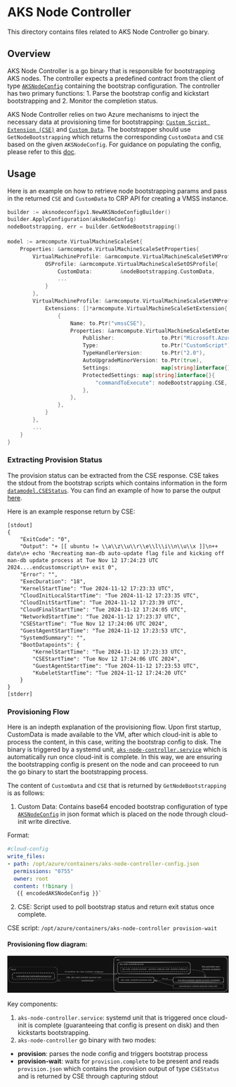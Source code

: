 # AKS Node Controller

This directory contains files related to AKS Node Controller go binary.

## Overview

AKS Node Controller is a go binary that is responsible for bootstrapping AKS nodes. The controller expects a predefined contract from the client of type [`AKSNodeConfig`](https://github.com/Azure/AgentBaker/tree/dev/pkg/proto/aksnodeconfig/v1) containing the bootstrap configuration. The controller has two primary functions: 1. Parse the bootstrap config and kickstart bootstrapping and 2. Monitor the completion status. 

AKS Node Controller relies on two Azure mechanisms to inject the necessary data at provisioning time for bootstrapping: [`Custom Script Extension (CSE)`](https://learn.microsoft.com/en-us/azure/virtual-machines/extensions/custom-script-linux) and [`Custom Data`](https://learn.microsoft.com/en-us/azure/virtual-machines/custom-data}). The bootstrapper should use `GetNodeBootstrapping` which returns the corresponding `CustomData` and `CSE` based on the given `AKSNodeConfig`. For guidance on populating the config, please refer to this [doc](https://github.com/Azure/AgentBaker/tree/dev/pkg/proto/aksnodeconfig/v1).

## Usage

Here is an example on how to retrieve node bootstrapping params and pass in the returned `CSE` and `CustomData` to CRP API for creating a VMSS instance.

```go
builder := aksnodeconfigv1.NewAKSNodeConfigBuilder()
builder.ApplyConfiguration(aksNodeConfig)
nodeBootstrapping, err = builder.GetNodeBootstrapping()

model := armcompute.VirtualMachineScaleSet{
    Properties: &armcompute.VirtualMachineScaleSetProperties{
        VirtualMachineProfile: &armcompute.VirtualMachineScaleSetVMProfile{
            OSProfile: &armcompute.VirtualMachineScaleSetOSProfile{
                CustomData:         &nodeBootstrapping.CustomData,
                ...
            }
        },
        VirtualMachineProfile: &armcompute.VirtualMachineScaleSetVMProfile{
            Extensions: []*armcompute.VirtualMachineScaleSetExtension{
                {
                    Name: to.Ptr("vmssCSE"),
                    Properties: &armcompute.VirtualMachineScaleSetExtensionProperties{
                        Publisher:               to.Ptr("Microsoft.Azure.Extensions"),
                        Type:                    to.Ptr("CustomScript"),
                        TypeHandlerVersion:      to.Ptr("2.0"),
                        AutoUpgradeMinorVersion: to.Ptr(true),
                        Settings:                map[string]interface{}{},
                        ProtectedSettings: map[string]interface{}{
                            "commandToExecute": nodeBootstrapping.CSE,
                        },
                    },
                },
            }
        },
        ...
    }
}
```

### Extracting Provision Status

The provision status can be extracted from the CSE response. CSE takes the stdout from the bootstrap scripts which contains information in the form [`datamodel.CSEStatus`](https://github.com/Azure/AgentBaker/blob/dev/pkg/agent/datamodel/types.go#L2189). You can find an example of how to parse the output [here](https://github.com/Azure/AgentBaker/blob/dev/e2e/scenario_helpers_test.go#L163).

Here is an example response return by CSE:
```
[stdout]
{
    "ExitCode": "0",
    "Output": "+ [[ ubuntu != \\a\\z\\u\\r\\e\\l\\i\\n\\u\\x ]]\n++ date\n+ echo 'Recreating man-db auto-update flag file and kicking off man-db update process at Tue Nov 12 17:24:23 UTC 2024....endcustomscript\n+ exit 0",
    "Error": "",
    "ExecDuration": "18",
    "KernelStartTime": "Tue 2024-11-12 17:23:33 UTC",
    "CloudInitLocalStartTime": "Tue 2024-11-12 17:23:35 UTC",
    "CloudInitStartTime": "Tue 2024-11-12 17:23:39 UTC",
    "CloudFinalStartTime": "Tue 2024-11-12 17:24:05 UTC",
    "NetworkdStartTime": "Tue 2024-11-12 17:23:37 UTC",
    "CSEStartTime": "Tue Nov 12 17:24:06 UTC 2024",
    "GuestAgentStartTime": "Tue 2024-11-12 17:23:53 UTC",
    "SystemdSummary": "",
    "BootDatapoints": {
        "KernelStartTime": "Tue 2024-11-12 17:23:33 UTC",
        "CSEStartTime": "Tue Nov 12 17:24:06 UTC 2024",
        "GuestAgentStartTime": "Tue 2024-11-12 17:23:53 UTC",
        "KubeletStartTime": "Tue 2024-11-12 17:24:20 UTC"
    }
}
[stderr]
```

### Provisioning Flow

Here is an indepth explanation of the provisioning flow. Upon first startup, CustomData is made available to the VM, after which cloud-init is able to process the content, in this case, writing the bootstrap config to disk. The binary is triggered by a systemd unit, [`aks-node-controller.service`](https://github.com/Azure/AgentBaker/blob/dev/parts/linux/cloud-init/artifacts/aks-node-controller.service) which is automatically run once cloud-init is complete. In this way, we are ensuring the bootstrapping config is present on the node and can proceeed to run the go binary to start the bootstrapping process.

The content of `CustomData` and `CSE` that is returned by `GetNodeBootstrapping` is as follows:

1. Custom Data: Contains base64 encoded bootstrap configuration of type [`AKSNodeConfig`](https://github.com/Azure/AgentBaker/tree/dev/pkg/proto/aksnodeconfig/v1) in json format which is placed on the node through cloud-init write directive.

Format:
```yaml
#cloud-config
write_files:
- path: /opt/azure/containers/aks-node-controller-config.json
  permissions: "0755"
  owner: root
  content: !!binary |
   {{ encodedAKSNodeConfig }}`
```

2. CSE: Script used to poll bootstrap status and return exit status once complete. 

CSE script: `/opt/azure/containers/aks-node-controller provision-wait`


#### Provisioning flow diagram:

![provisionFlowDiagram](../.github/images/scriptlessBootstrapFlow.png)

Key components:

1. `aks-node-controller.service`: systemd unit that is triggered once cloud-init is complete (guaranteeing that config is present on disk) and then kickstarts bootstrapping.
2. `aks-node-controller` go binary with two modes:

- **provision**: parses the node config and triggers bootstrap process
- **provision-wait**: waits for `provision.complete` to be present and reads `provision.json` which contains the provision output of type `CSEStatus` and is returned by CSE through capturing stdout